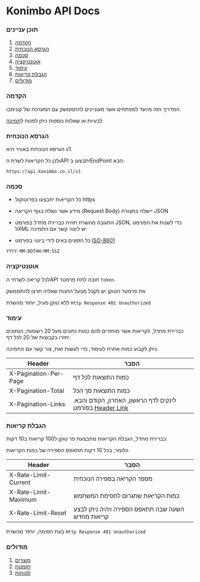 # Konimbo API Docs

### תוכן עניינים
1. [הקדמה](#user-content-הקדמה)
2. [הגרסא הנוכחית](#user-content-הגרסא-הנוכחית)
3. [סכמה](#user-content-סכמה)
4. [אוטנטיקציה](#user-content-אוטנטיקציה)
5. [עימוד](#user-content-עימוד)
6. [הגבלת קריאות](#user-content-הגבלת-קריאות)
7. [מודולים](#user-content-מודולים)

### הקדמה

המדריך הזה מיועד למפתחים אשר מעוניינים להתממשק עם המערכת של קונימבו.

לבעיות או שאלות נוספות ניתן לפנות ל[תמיכה](http://konimbo.co.il/pages/4659-%D7%A6%D7%95%D7%A8-%D7%A7%D7%A9%D7%A8)

### הגרסא הנוכחית
הגרסא הנוכחית באוויר היא v1.

ולכן כל הקריאות לשרת הAPI יתבצעו בEndPoint הבא:
```
https://api.konimbo.co.il/v1
```

### סכמה
* כל הקריאות יתבצעו בפרוטוקול https

* מידע אשר נשלח בגוף הקריאה (Request Body) יישלח בתצורת JSON

* התגובה מהשרת תהיה כברירת מחדל בפורמט JSON, כדי לשנות את הפורמט לXML יש ליצור קשר עם התמיכה

* כל הזמנים באים לידי ביטוי בפורמט [ISO-8601](https://www.w3.org/TR/NOTE-datetime)
```
YYYY-MM-DDTHH:MM:SSZ
```

### אוטנטיקציה
לכל קריאה לשרתי הAPI
חובה לתת פרמטר `token`.

את פרמטר הטוקן יש לקבל מבעל החנות שאליה תרצו להתממשק

ללא טוקן פעיל, יוחזר מהשרת `Http Response 401 Unauthorized`

### עימוד
כברירת מחדל, לקריאות אשר מוחזרים להם כמות נתונים מעל 20 רשומות,
הנתונים יחזרו בקבוצות של 20 לכל דף.

ניתן לקבוע כמות אחרת לעימוד, כדי לעשות זאת, צור קשר עם התמיכה.

Header| הסבר
---|---
X-Pagination-Per-Page | כמות התוצאות לכל דף
X-Pagination-Total | כמות התוצאות סך הכל
X-Pagination-Links | לינקים לדף הראשון, האחרון, הקודם והבא. בפורמט [Header Link](https://www.w3.org/wiki/LinkHeader)

### הגבלת קריאות
כברירת מחדל, הגבלת הקריאות מתבצעת פר טוקן ל100 קריאות ב10 דקות.

כלומר, בכל 10 דקות תתאפס הספירה של כמות הקריאות.

Header| הסבר
---|---
X-Rate-Limit-Current | מספר הקריאה בספירה הנוכחית
X-Rate-Limit-Maximum | כמות הקריאות שתגרום לחסימת המשתמש
X-Rate-Limit-Reset   | השעה שבה תתאפס הספירה ויהיה ניתן לבצע קריאות מחדש

בעת חסימה, יוחזר מהשרת `Http Response 401 Unauthorized`

### מודולים
1. [מוצרים](https://github.com/konimboltd/api-documentation/blob/master/v1/items.md)
2. [הזמנות](https://github.com/konimboltd/api-documentation/blob/master/v1/orders.md)
3. [לקוחות](https://github.com/konimboltd/api-documentation/blob/master/v1/customers.md)


